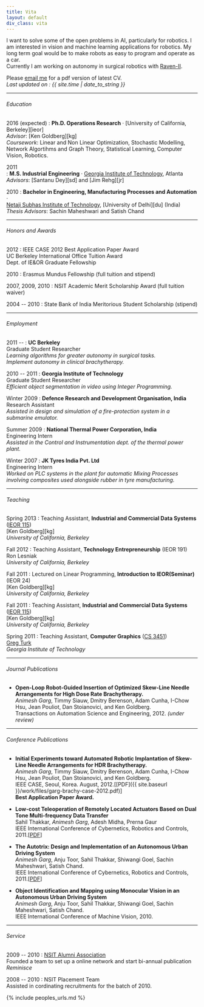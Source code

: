 ```yaml
---
title: Vita
layout: default
div_class: vita
---
```


I want to solve some of the open problems in AI, particularly for robotics. I am interested in vision and machine learning applications for robotics. My long term goal would be to make robots as easy to program and operate as a car.  
Currently I am working on autonomy in surgical robotics with [Raven-II](http://r2db.tumblr.com/).  

Please [email me](mailto:animesh.garg@berkeley.edu) for a pdf version of latest CV.  
*Last updated on : {{ site.time | date_to_string }}*  

---

###### Education

2016 (expected)
: **Ph.D. Operations Research** &#xb7; [University of California, Berkeley][ieor]  
  *Advisor*: [Ken Goldberg][kg]  
  *Coursework*: Linear and Non Linear Optimization, Stochastic Modelling, Network Algortihms and Graph Theory, Statistical Learning, Computer Vision, Robotics.

2011   
: **M.S. Industrial Engineering** &#xb7; [Georgia Institute of Technology](http://www.isye.gatech.edu/), Atlanta  
  *Advisors*: [Santanu Dey][sd] and [Jim Rehg][jr]
  
2010 
: **Bachelor in Engineering, Manufacturing Processes and Automation** &#xb7;  
[Netaji Subhas Institute of Technology](http://www.nsitonline.in/departments/mpae.html), [University of Delhi][du] (India)  
  *Thesis Advisors*: Sachin Maheshwari and Satish Chand

  ---

###### Honors and Awards

2012
: IEEE CASE 2012 Best Application Paper Award  
  UC Berkeley International Office Tuition Award  
  Dept. of IE&OR Graduate Fellowship

2010
:  Erasmus Mundus Fellowship (full tuition and stipend)

2007, 2009, 2010 
: NSIT Academic Merit Scholarship Award (full tuition waiver)

2004 -- 2010
: State Bank of India Meritorious Student Scholarship (stipend)

---

###### Employment

2011 -- 
: **UC Berkeley**  
  Graduate Student Researcher  
  *Learning algorithms for greater autonomy in surgical tasks.*  
  *Implement autonomy in clinical brachytherapy.*

2010 -- 2011
: **Georgia Institute of Technology**  
  Graduate Student Researcher  
  *Efficient object segmentation in video using Integer Programming.*

Winter 2009
: **Defence Research and Development Organisation, India**    
  Research Assistant  
  *Assisted in design and simulation of a fire-protection system in a submarine emulator.*   

Summer 2009
: **National Thermal Power Corporation, India**   
  Engineering Intern   
  *Assisted in the Control and Instrumentation dept. of the thermal power plant.*    
  
Winter 2007
: **JK Tyres India Pvt. Ltd**  
   Engineering Intern  
   *Worked on PLC systems in the plant for automatic Mixing Processes involving composites used alongside rubber in tyre manufacturing.*  
   
   
---
 
###### Teaching
Spring 2013
: Teaching Assistant, **Industrial and Commercial Data Systems** \([IEOR 115](http://www.ieor.berkeley.edu/~ieor115/)\)  
  [Ken Goldberg][kg]  
  *University of California, Berkeley*

Fall 2012
: Teaching Assistant, **Technology Entrepreneurship** \(IEOR 191\)  
  Ron Lesniak   
  *University of California, Berkeley*

Fall 2011
: Lectured on Linear Programming, **Introduction to IEOR(Seminar)** \(IEOR 24\)  
  [Ken Goldberg][kg]  
  *University of California, Berkeley*

Fall 2011
: Teaching Assistant, **Industrial and Commercial Data Systems** \([IEOR 115](http://www.ieor.berkeley.edu/~ieor115/)\)   
  [Ken Goldberg][kg]  
  *University of California, Berkeley*

Spring 2011
: Teaching Assistant, **Computer Graphics** \([CS 3451](http://www.cc.gatech.edu/graphics/courses.html)\)   
  [Greg Turk](http://www.cc.gatech.edu/~turk/)   
  *Georgia Institute of Technology*
  
---

###### Journal Publications
* **Open-Loop Robot-Guided Insertion of Optimized Skew-Line Needle Arrangements for High Dose Rate Brachytherapy.**  
 *Animesh Garg*, Timmy Siauw, Dmitry Berenson, Adam Cunha, I-Chow Hsu, Jean Pouliot, Dan Stoianovici, and Ken Goldberg.  
 Transactions on Automation Science and Engineering, 2012. *\(under review\)*

---
###### Conference Publications 
* **Initial Experiments toward Automated Robotic Implantation of Skew-Line Needle Arrangements for HDR Brachytherapy.**  
 *Animesh Garg*, Timmy Siauw, Dmitry Berenson, Adam Cunha, I-Chow Hsu, Jean Pouliot, Dan Stoianovici, and Ken Goldberg.  
 IEEE CASE, Seoul, Korea. August, 2012.\[[PDF]({{ site.baseurl }}/work/files/garg-brachy-case-2012.pdf)\]   
 **Best Application Paper Award.**
 
* **Low-cost Teleoperation of Remotely Located Actuators Based on Dual Tone Multi-frequency Data Transfer**    
  Sahil Thakkar, *Animesh Garg*, Adesh Midha, Prerna Gaur  
  IEEE International Conference of Cybernetics, Robotics and Controls, 2011.\[[PDF](http://www.scientific.net/AMR.403-408.4727)\]

* **The Autotrix: Design and Implementation of an Autonomous Urban Driving System**  
  *Animesh Garg*, Anju Toor, Sahil Thakkar, Shiwangi Goel, Sachin Maheshwari, Satish Chand.  
  IEEE International Conference of Cybernetics, Robotics and Controls, 2011.\[[PDF](http://www.scientific.net/AMR.403-408.3884)\]

* **Object Identification and Mapping using Monocular Vision in an Autonomous Urban Driving System**    
  *Animesh Garg*, Anju Toor, Sahil Thakkar, Shiwangi Goel, Sachin Maheshwari, Satish Chand.  
  IEEE International Conference of Machine Vision, 2010. <!-- \[[PDF](http://www.ijcte.org/icmv/icmv2010/136-icmv2010-w12016.pdf)\] -->
 
 ---

###### Service

2009 -- 2010
: [NSIT Alumni Association](http://nsitalumni.org/)  
Founded a team to set up a online network and start  bi-annual publication *Reminisce*

2008 -- 2010
: NSIT Placement Team  
  Assisted in cordinating recruitments for the batch of 2010.

 {% include peoples_urls.md %}